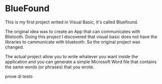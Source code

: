 # BlueFound

This is my first project writed in Visual Basic, it's called Bluefound.

The original idea was to create an App that can communicates with Blietooth.
Doing this project I discovered that visual basic does not have the libraries to cammunicate with bluetooth.
So the original project was changed. 

The actual project allow you to write whatever you want inside the application and you can generate a simple 
Microsoft Word file that contains the same words (or phrases) that you wrote. 


prove di testo
